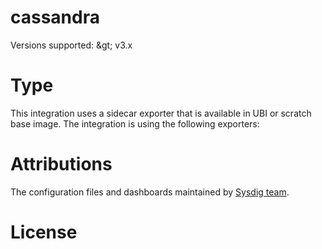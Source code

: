 # cassandra


Versions supported: &amp;gt; v3.x

# Type
This integration uses a sidecar exporter that is available in UBI or scratch base image.
The integration is using the following exporters:


# Attributions
The configuration files and dashboards maintained by [Sysdig team](https://sysdig.com/).

# License